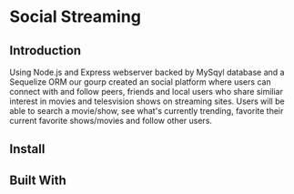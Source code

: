 # Social Streaming

## Introduction

 Using  Node.js and Express webserver backed by MySqyl database and a Sequelize ORM our gourp created an social platform where users can connect with and follow peers, friends and local users who share similiar interest in movies and telesvision shows on streaming sites. Users will be able to search a movie/show, see what's currently trending, favorite their current favorite shows/movies and follow other users. 

## Install

## Built With




